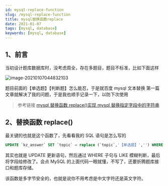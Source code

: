 ```yaml
---
id: mysql-replace-function
slug: /mysql-replace-function
title: mysql替换函数replace
date: 2021-01-07
tags: [mysql, database]
keywords: [mysql, database]
---
```


## 1、前言

当初设计题库数据库时，没考虑周全，存在多题目，题目不标准，比如下面这样

![image-20210107044832103](https://img.Se7en.cn/image-20210107044832103.png)

题目前面的【单选题】【判断题】怎么能忍，于是就百度 mysql 文本替换 第一篇文章就解决了我的问题，于是我也顺手记录一下，以防下次使用

> 参考链接 [mysql 替换函数 replace()实现 mysql 替换指定字段中的字符串](https://blog.csdn.net/qq_36663951/article/details/78791138)

## 2、替换函数 replace()

最关键的也就是这个函数了，先看看我的 SQL 语句是怎么写的

```sql
UPDATE `kz_answer` SET `topic` = replace (`topic`,'【单选题】','') WHERE `topic` LIKE '%【单选题】%'
```

其实也就是 UPDATE 更新语句，然后通过 WHERE 子句与 LIKE 模糊判断，最后将字段给修改了。会点 MySQL 的上面代码一眼就懂，不写了，还要折腾题库接口和题库存储。

该函数是多字节安全的，也就是说你不用考虑是中文字符还是英文字符。
